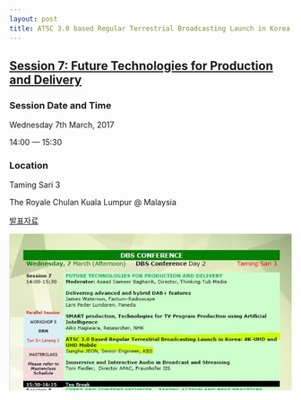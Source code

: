 ```yaml
---
layout: post
title: ATSC 3.0 based Regular Terrestrial Broadcasting Launch in Korea. 4K-UHD and UHD-Mobile @ ABU DBS 2018
---
```


## [Session 7: Future Technologies for Production and Delivery](http://dbs.abu.org.my/)

### Session Date and Time 
Wednesday 7th March, 2017

14:00 — 15:30

### Location 
Taming Sari 3 

The Royale Chulan Kuala Lumpur @ Malaysia



[발표자료](https://www.slideshare.net/secret/nBdppCQTmnlHRr)

![그림 1](/images/ABUDBS2018.jpg)
